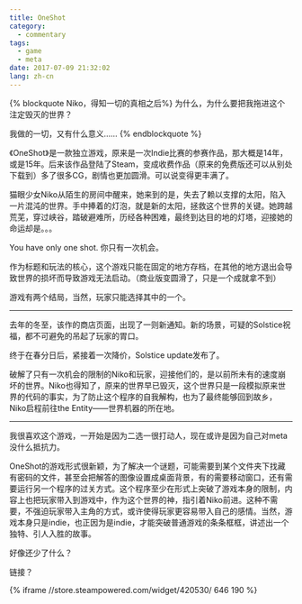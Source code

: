 ```yaml
---
title: OneShot
category:
  - commentary
tags:
  - game
  - meta
date: 2017-07-09 21:32:02
lang: zh-cn
---
```


{% blockquote Niko，得知一切的真相之后%}
为什么，为什么要把我拖进这个注定毁灭的世界？

我做的一切，又有什么意义……
{% endblockquote %}

<!-- more -->

《OneShot》是一款独立游戏，原来是一次Indie比赛的参赛作品，那大概是14年，或是15年。后来该作品登陆了Steam，变成收费作品（原来的免费版还可以从别处下载到）多了很多CG，剧情也更加圆滑。可以说变得更丰满了。

猫眼少女Niko从陌生的房间中醒来，她来到的是，失去了赖以支撑的太阳，陷入一片混沌的世界。手中捧着的灯泡，就是新的太阳，拯救这个世界的关键。她跨越荒芜，穿过峡谷，踏破避难所，历经各种困难，最终到达目的地的灯塔，迎接她的命运却是。。。

You have only one shot. 你只有一次机会。

作为标题和玩法的核心，这个游戏只能在固定的地方存档，在其他的地方退出会导致世界的损坏而导致游戏无法启动。（商业版变圆滑了，只是一个成就拿不到）

游戏有两个结局，当然，玩家只能选择其中的一个。

---

去年的冬至，该作的商店页面，出现了一则新通知。新的场景，可疑的Solstice祝福，都不可避免的吊起了玩家的胃口。

终于在春分日后，紧接着一次降价，Solstice update发布了。

破解了只有一次机会的限制的Niko和玩家，迎接他们的，是以前所未有的速度崩坏的世界。Niko也得知了，原来的世界早已毁灭，这个世界只是一段模拟原来世界的代码的事实，为了防止这个程序的自我解构，也为了最终能够回到故乡，Niko启程前往the Entity——世界机器的所在地。

---

我很喜欢这个游戏，一开始是因为二选一很打动人，现在或许是因为自己对meta没什么抵抗力。

OneShot的游戏形式很新颖，为了解决一个谜题，可能需要到某个文件夹下找藏有密码的文件，甚至会把解答的图像设置成桌面背景，有的需要移动窗口，还有需要运行另一个程序的过关方式。这个程序至少在形式上突破了游戏本身的限制，内容上也把玩家带入到游戏中，作为这个世界的神，指引着Niko前进。这种不需要，不强迫玩家带入主角的方式，或许使得玩家更容易带入自己的感情。当然，游戏本身只是indie，也正因为是indie，才能突破普通游戏的条条框框，讲述出一个独特、引人入胜的故事。

好像还少了什么？

链接？

{% iframe //store.steampowered.com/widget/420530/ 646 190 %}
